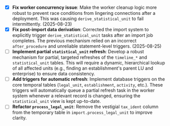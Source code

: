 - [x] **Fix worker concurrency issue**: Make the worker cleanup logic more robust to prevent race conditions from lingering connections after a deployment. This was causing `derive_statistical_unit` to fail intermittently. (2025-08-23)
- [x] **Fix post-import data derivation**: Corrected the import system to explicitly trigger `derive_statistical_unit` tasks after an import job completes. The previous mechanism relied on an incorrect `after_procedure` and unreliable statement-level triggers. (2025-08-25)
- [ ] **Implement partial `statistical_unit` refresh**: Develop a robust mechanism for partial, targeted refreshes of the `timeline_*` and `statistical_unit` tables. This will require a dynamic, hierarchical lookup of all affected units (e.g., finding an establishment's parent LU and enterprise) to ensure data consistency.
- [ ] **Add triggers for automatic refresh**: Implement database triggers on the core temporal tables (`legal_unit`, `establishment`, `activity`, etc.). These triggers will automatically queue a partial refresh task in the worker system whenever a relevant record is changed, ensuring the `statistical_unit` view is kept up-to-date.
- [ ] **Refactor `process_legal_unit`**: Remove the vestigial `tax_ident` column from the temporary table in `import.process_legal_unit` to improve clarity.
